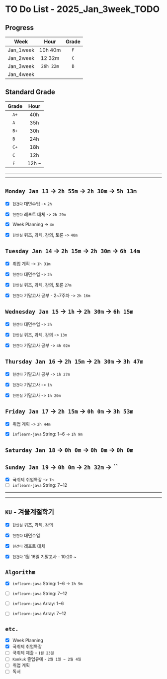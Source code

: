 # TO Do List - 2025_Jan_3week_TODO

## Progress
| Week | Hour | Grade |
|:---:|:---:|:---:|
|Jan_1week|10h 40m|`F`|
|Jan_2week|12 32m|`C`|
|Jan_3week|`26h 22m`|`B`|
|Jan_4week|||


## Standard Grade
| Grade | Hour |
|:---:|:---:|
|`A+`|40h|
|`A `|35h|
|`B+`|30h|
|`B `|24h|
|`C+`|18h|
|`C `|12h|
|`F `|12h ~|


---
---

## `Monday Jan 13` -> `2h 55m` -> `2h 30m` -> `5h 13m`
- [x] `현건다` 대면수업 -> `2h`
- [x] `현건다` 레포트 대체 -> `2h 29m`
- [x] Week Planning -> `4m`
- [x] `한인실` 퀴즈, 과제, 강의, 토론 -> `40m`


## `Tuesday Jan 14` -> `2h 15m` -> `2h 30m` -> `6h 14m`
- [x] 취업 계획 -> `1h 31m`
- [x] `현건다` 대면수업 -> `2h`
- [x] `한인실` 퀴즈, 과제, 강의, 토론 `27m`
- [x] `현건다` 기말고사 공부 - 2~7주차 -> `2h 16m`


## `Wednesday Jan 15` -> `1h` -> `2h 30m` -> `6h 15m`
- [x] `현건다` 대면수업 -> `2h`
- [x] `한인실` 퀴즈, 과제, 강의 -> `13m`
- [x] `현건다` 기말고사 공부 -> `4h 02m`

 
## `Thursday Jan 16` -> `2h 15m` -> `2h 30m` -> `3h 47m`
- [x] `현건다` 기말고사 공부 -> `1h 27m`
- [x] `현건다` 기말고사 -> `1h`
- [x] `한인실` 기말고사 -> `1h 20m`


## `Friday Jan 17` -> `2h 15m` -> `0h 0m` -> `3h 53m`
- [x] 취업 계획 -> `2h 44m`
- [x] `inflearn-java` String: 1~6 -> `1h 9m`


## `Saturday Jan 18` -> `0h 0m` -> `0h 0m` -> `0h 0m`


## `Sunday Jan 19` -> `0h 0m` -> `2h 32m` -> ``
- [x] 국취제 취업특강 -> `1h`
- [ ] `inflearn-java` String: 7~12

---
---

## `KU` - 겨울계절학기
- [x] `한인실` 퀴즈, 과제, 강의
- [x] `현건다` 대면수업
- [x] `현건다` 레포트 대체
- [x] `현건다` 1월 16일 기말고사 - 10:20 ~


## `Algorithm`
- [x] `inflearn-java` String: 1~6 -> `1h 9m`
- [ ] `inflearn-java` String: 7~12
- [ ] `inflearn-java` Array: 1~6
- [ ] `inflearn-java` Array: 7~12


## `etc.`
- [x] Week Planning
- [x] 국취제 취업특강
- [ ] 국취제 제출 - `1월 23일`
- [ ] `Konkuk` 졸업유예 - `2월 1일 ~ 2월 4일`
- [ ] 취업 계획
- [ ] 독서 

<!-- ## `Project`
- [ ] `zipbob` Auto Scaling
- [ ] `zipbob` Kustomize 
- [ ] `zipbob` Namespace 
- [ ] `zipbob` health check, container lifecycle 
- [ ] `zipbob` recipe-review-service - Reids 
- [ ] `zipbob` recipe-review-service - PR (deploy -> main) 
- [ ] `zipbob` receip review service 개발 - Test Code 완성하기  -->



<!-- ## `Spring`
- [ ] `Cloud Native Spring In Action` -->


<!-- 
## `Java`
## `OPIc`
## `토익` 
-->





